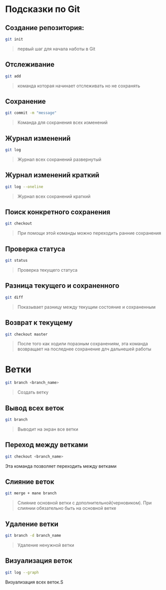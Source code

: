 # Подсказки по Git

## Создание репозитория:
```sh
git init
```
> первый шаг для начала наботы в Git

## Отслеживание
```sh
git add
```
> команда которая начинает отслеживать но не сохранять

## Сохранение
```sh
git commit -m "message"
```
> Команда для сохранения всех изменений

## Журнал изменений
```sh
git log
```
> Журнал всех сохранений развернутый

## Журнал изменений краткий
```sh
git log --oneline
```
> Журнал всех сохранений краткий

##  Поиск конкретного сохранения
```sh
git checkout
```
> При  помощи этой команды можно переходить ранние сохранения

## Проверка статуса
```sh
git status
```
> Проверка текущего статуса 

## Разница текущего и сохраненного
```sh
git diff
```
> Показывает разницу между текущим состояние и сохраненным

## Возврат к текущему
```sh
git checkout master
```
> После того как ходили поразным сохранениям, эта команда возвращает на последнее сохранение длч дальнешей работы

# Ветки
```sh
git branch <branch_name>
```
> Создать ветку

## Вывод всех веток
```sh
git branch
```
> Выводит на экран все ветки

## Переход между ветками
```sh
git checkout <branch_name>
```
Эта команда позволяет переходить между ветками

## Слияние веток
```sh
git merge + mane branch
```
> Слияние основной ветки с дополнительной(черновиком). При слиянии обязательно быть на основной ветке

## Удаление ветки
```sh
git branch -d branch_name
```
> Удаление ненужной ветки

## Визуализация веток
```sh
git log --graph
```
Визуализация всех веток.S
